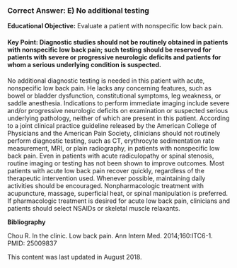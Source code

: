 
### Correct Answer: E) No additional testing 

**Educational Objective:** Evaluate a patient with nonspecific low back pain.

#### **Key Point:** Diagnostic studies should not be routinely obtained in patients with nonspecific low back pain; such testing should be reserved for patients with severe or progressive neurologic deficits and patients for whom a serious underlying condition is suspected.

No additional diagnostic testing is needed in this patient with acute, nonspecific low back pain. He lacks any concerning features, such as bowel or bladder dysfunction, constitutional symptoms, leg weakness, or saddle anesthesia. Indications to perform immediate imaging include severe and/or progressive neurologic deficits on examination or suspected serious underlying pathology, neither of which are present in this patient.
According to a joint clinical practice guideline released by the American College of Physicians and the American Pain Society, clinicians should not routinely perform diagnostic testing, such as CT, erythrocyte sedimentation rate measurement, MRI, or plain radiography, in patients with nonspecific low back pain. Even in patients with acute radiculopathy or spinal stenosis, routine imaging or testing has not been shown to improve outcomes. Most patients with acute low back pain recover quickly, regardless of the therapeutic intervention used. Whenever possible, maintaining daily activities should be encouraged. Nonpharmacologic treatment with acupuncture, massage, superficial heat, or spinal manipulation is preferred. If pharmacologic treatment is desired for acute low back pain, clinicians and patients should select NSAIDs or skeletal muscle relaxants.

**Bibliography**

Chou R. In the clinic. Low back pain. Ann Intern Med. 2014;160:ITC6-1. PMID: 25009837

This content was last updated in August 2018.